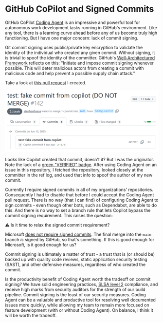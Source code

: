 # GitHub CoPilot and Signed Commits

GitHub CoPilot [Coding
Agent](https://docs.github.com/en/copilot/using-github-copilot/coding-agent) is
an impressive and powerful tool for autonomous work development tasks running in
GitHub's environment. Like any tool, there is a learning curve ahead before any
of us become truly high functioning. But I have one major concern: lack of
commit signing.

Git commit signing uses public/private key encryption to validate the identity
of the individual who created any given commit. Without signing, it is trivial
to spoof the identity of the committer. GitHub's [Well-Architectured
Framework](https://wellarchitected.github.com/library/governance/recommendations/governance-policies-best-practices)
reflects on this: "Initiate and impose commit signing whenever possible. This
will deter malicious actors from creating a commit with malicious code and help
prevent a possible supply chain attack."

Take a look at [this pull
request](https://github.com/Ed-Fi-Alliance-OSS/Ed-Fi-Actions/pull/142/commits) I
created.

![Fake signed commit](./github-copilot-fake-signed-commit.webp)

Looks like Copilot created that commit, doesn't it? But I was the originator.
Note the lack of a [green "VERIFIED"
badge](https://docs.github.com/en/authentication/managing-commit-signature-verification/about-commit-signature-verification).
After using Coding Agent on an issue in this repository, I fetched the
repository, looked closely at the committer in the ref log, and used that info
to spoof the author of my new commit.

Currently I require signed commits in all of my organizations' repositories.
Consequently I had to disable that before I could accept the Coding Agent pull
request. There is no way (that I can find) of configuring Coding Agent to sign
commits - even though other bots, such as Dependabot, are able to do this. And
there is no way to set a branch rule that lets Copilot bypass the commit signing
requirement. This raises the question:

⚠️ Is it time to relax the signed commit requirement?

Microsoft [does not require signed
commits](https://github.com/dotnet/aspire/pull/9816/commits). The final merge
into the `main` branch _is_ signed by GitHub, so that's something. If this is good enough for Microsoft, is it good enough for us?

Commit signing is ultimately a matter of trust - a trust that is (or should be)
backed up with quality code reviews, static application security testing (SAST),
and other defensive measures, regardless of who created the commit.

Is the productivity benefit of Coding Agent worth the tradeoff on commit
signing? We have solid engineering practices, [SLSA level 2](https://slsa.dev/)
compliance, and receive high marks from security auditors for the strength of
our build pipeline. Commit signing is the least of our security measures. Coding
Agent can be a valuable and productive tool for resolving well documented issues
more quickly, while allowing my team to remain more focused on feature
development (with or without Coding Agent). On balance, I think it will be worth
the tradeoff.
